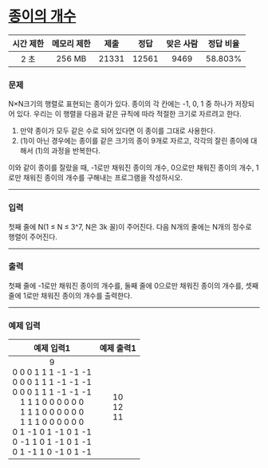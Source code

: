 # [종이의 개수](https://www.acmicpc.net/problem/1780)

<div align = center>

|  시간 제한  | 메모리 제한 |  제출  |  정답  | 맞은 사람 | 정답 비율 |
| :-------: | :------: | :----: | :----: | :-------: | :-------: |
|   2 초 |   256 MB  | 21331 | 12561 |  9469  |  58.803%  |

</div>

### 문제

N×N크기의 행렬로 표현되는 종이가 있다. 종이의 각 칸에는 -1, 0, 1 중 하나가 저장되어 있다. 우리는 이 행렬을 다음과 같은 규칙에 따라 적절한 크기로 자르려고 한다.

1. 만약 종이가 모두 같은 수로 되어 있다면 이 종이를 그대로 사용한다.
2. (1)이 아닌 경우에는 종이를 같은 크기의 종이 9개로 자르고, 각각의 잘린 종이에 대해서 (1)의 과정을 반복한다.

이와 같이 종이를 잘랐을 때, -1로만 채워진 종이의 개수, 0으로만 채워진 종이의 개수, 1로만 채워진 종이의 개수를 구해내는 프로그램을 작성하시오.

---

### 입력

첫째 줄에 N(1 ≤ N ≤ 3^7, N은 3k 꼴)이 주어진다. 다음 N개의 줄에는 N개의 정수로 행렬이 주어진다.

---

### 출력

첫째 줄에 -1로만 채워진 종이의 개수를, 둘째 줄에 0으로만 채워진 종이의 개수를, 셋째 줄에 1로만 채워진 종이의 개수를 출력한다.

---

### 예제 입력

| 예제 입력1 | 예제 출력1 |
| :--------: | :--------: |
| 9<br/>0 0 0 1 1 1 -1 -1 -1<br/>0 0 0 1 1 1 -1 -1 -1<br/>0 0 0 1 1 1 -1 -1 -1<br/>1 1 1 0 0 0 0 0 0<br/>1 1 1 0 0 0 0 0 0<br/>1 1 1 0 0 0 0 0 0<br/>0 1 -1 0 1 -1 0 1 -1<br/>0 -1 1 0 1 -1 0 1 -1<br/>0 1 -1 1 0 -1 0 1 -1 | 10<br/>12<br/>11 |

